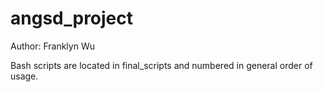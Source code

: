 # angsd_project

Author: Franklyn Wu

Bash scripts are located in final_scripts and numbered in general order of usage.
